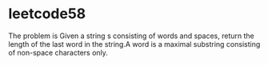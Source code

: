 # leetcode58

The problem is Given a string s consisting of words and spaces, return the length of the last word in the string.A word is a maximal substring consisting of non-space characters only.
